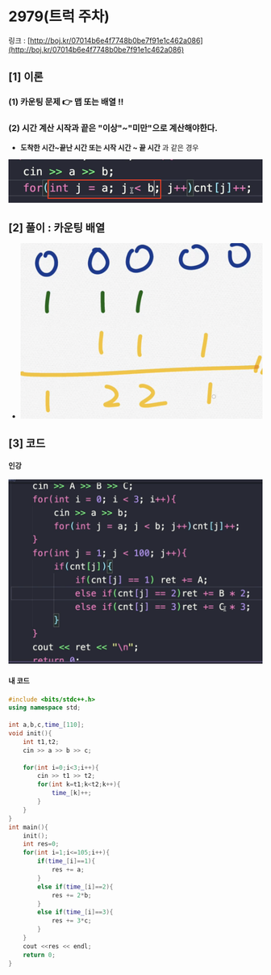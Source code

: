 # 2979(트럭 주차)

링크 :  [http://boj.kr/07014b6e4f7748b0be7f91e1c462a086](http://boj.kr/07014b6e4f7748b0be7f91e1c462a086)

## \[1] 이론

### (1) 카운팅 문제 👉 맵 또는 배열 !!

### (2) 시간 계산 시작과 끝은 "이상"\~"미만"으로 계산해야한다.

* **도착한 시간\~끝난 시간 또는 시작 시간 \~ 끝 시간** 과 같은 경우

![](<../../.gitbook/assets/image (2) (2) (2).png>)



## \[2] 풀이 : 카운팅 배열

* ![](<../../.gitbook/assets/image (1) (4).png>)

## \[3] 코드

#### 인강

![](<../../.gitbook/assets/image (12).png>)

#### 내 코드

```cpp
#include <bits/stdc++.h>
using namespace std;

int a,b,c,time_[110];
void init(){
    int t1,t2;
    cin >> a >> b >> c;
    
    for(int i=0;i<3;i++){
        cin >> t1 >> t2;
        for(int k=t1;k<t2;k++){
            time_[k]++;
        }
    }
}
int main(){
    init();
    int res=0;
    for(int i=1;i<=105;i++){
        if(time_[i]==1){
            res += a;
        }
        else if(time_[i]==2){
            res += 2*b;
        }
        else if(time_[i]==3){
            res += 3*c;
        }
    }
    cout <<res << endl;
    return 0;
}
```
